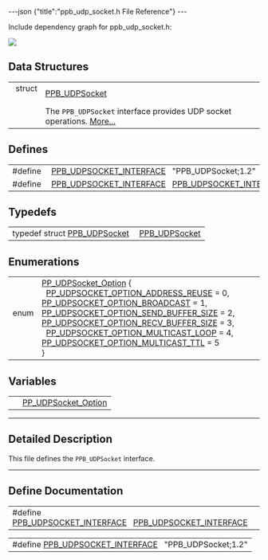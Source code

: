 ---json {"title":"ppb\_udp\_socket.h File Reference"} ---

Include dependency graph for ppb\_udp\_socket.h:

![](/docs/native-client/pepper_dev/c/ppb__udp__socket_8h__incl.png)

Data Structures
---------------

<table><tbody><tr class="odd"><td style="text-align: right;">struct  </td><td><a href="/docs/native-client/pepper_dev/c/struct_p_p_b___u_d_p_socket__1__2/" class="el">PPB_UDPSocket</a></td></tr><tr class="even"><td style="text-align: right;"> </td><td>The <code>PPB_UDPSocket</code> interface provides UDP socket operations. <a href="/docs/native-client/pepper_dev/c/struct_p_p_b___u_d_p_socket__1__2#details">More...</a><br />
</td></tr></tbody></table>

Defines
-------

<table><tbody><tr class="odd"><td style="text-align: right;">#define </td><td><a href="/docs/native-client/pepper_dev/c/ppb__udp__socket_8h#ad6bc6ae5b1d72251b6b81fdd7d8009f7" class="el">PPB_UDPSOCKET_INTERFACE</a>   "PPB_UDPSocket;1.2"</td></tr><tr class="even"><td style="text-align: right;">#define </td><td><a href="/docs/native-client/pepper_dev/c/ppb__udp__socket_8h#a673aeb3fceb5ed977b7b8683f674cbfd" class="el">PPB_UDPSOCKET_INTERFACE</a>   <a href="/docs/native-client/pepper_dev/c/ppb__udp__socket_8h#ad6bc6ae5b1d72251b6b81fdd7d8009f7" class="el">PPB_UDPSOCKET_INTERFACE</a></td></tr></tbody></table>

Typedefs
--------

<table><tbody><tr class="odd"><td style="text-align: right;">typedef struct <a href="/docs/native-client/pepper_dev/c/struct_p_p_b___u_d_p_socket__1__2/" class="el">PPB_UDPSocket</a> </td><td><a href="/docs/native-client/pepper_dev/c/group___interfaces#gac45ce5bed449ca63680c4769663fd2b1" class="el">PPB_UDPSocket</a></td></tr></tbody></table>

Enumerations
------------

<table><tbody><tr class="odd"><td style="text-align: right;">enum  </td><td><a href="/docs/native-client/pepper_dev/c/group___enums#ga1a8472fa3e7150615c45c38fa8c12ce2" class="el">PP_UDPSocket_Option</a> {<br />
  <a href="/docs/native-client/pepper_dev/c/group___enums#gga1a8472fa3e7150615c45c38fa8c12ce2a79568403b8927bf98bea0f2d38469984" class="el">PP_UDPSOCKET_OPTION_ADDRESS_REUSE</a> = 0, <a href="/docs/native-client/pepper_dev/c/group___enums#gga1a8472fa3e7150615c45c38fa8c12ce2aeceda8fe978a52382b96939de7707c00" class="el">PP_UDPSOCKET_OPTION_BROADCAST</a> = 1, <a href="/docs/native-client/pepper_dev/c/group___enums#gga1a8472fa3e7150615c45c38fa8c12ce2a905f0adde2912a5db26883d45fb75d57" class="el">PP_UDPSOCKET_OPTION_SEND_BUFFER_SIZE</a> = 2, <a href="/docs/native-client/pepper_dev/c/group___enums#gga1a8472fa3e7150615c45c38fa8c12ce2a1264eb1d6d16eb3a074ee3d21ebb3b64" class="el">PP_UDPSOCKET_OPTION_RECV_BUFFER_SIZE</a> = 3,<br />
  <a href="/docs/native-client/pepper_dev/c/group___enums#gga1a8472fa3e7150615c45c38fa8c12ce2a0cde43fa32bc72658658f9a20c07194c" class="el">PP_UDPSOCKET_OPTION_MULTICAST_LOOP</a> = 4, <a href="/docs/native-client/pepper_dev/c/group___enums#gga1a8472fa3e7150615c45c38fa8c12ce2a29bfa5fc814589e4a5003a5d1c377b82" class="el">PP_UDPSOCKET_OPTION_MULTICAST_TTL</a> = 5<br />
}</td></tr></tbody></table>

Variables
---------

<table><tbody><tr class="odd"><td style="text-align: right;"> </td><td><a href="/docs/native-client/pepper_dev/c/group___enums#ga1a8472fa3e7150615c45c38fa8c12ce2" class="el">PP_UDPSocket_Option</a></td></tr></tbody></table>

------------------------------------------------------------------------

<span id="details" class="anchor" style="margin: 0;"></span>

Detailed Description
--------------------

This file defines the `PPB_UDPSocket` interface.

------------------------------------------------------------------------

Define Documentation
--------------------

<span id="a673aeb3fceb5ed977b7b8683f674cbfd" class="anchor" style="margin: 0;"></span>

<table><tbody><tr class="odd"><td>#define <a href="/docs/native-client/pepper_dev/c/ppb__udp__socket_8h#a673aeb3fceb5ed977b7b8683f674cbfd" class="el">PPB_UDPSOCKET_INTERFACE</a>   <a href="/docs/native-client/pepper_dev/c/ppb__udp__socket_8h#ad6bc6ae5b1d72251b6b81fdd7d8009f7" class="el">PPB_UDPSOCKET_INTERFACE</a></td></tr></tbody></table>

<span id="ad6bc6ae5b1d72251b6b81fdd7d8009f7" class="anchor" style="margin: 0;"></span>

<table><tbody><tr class="odd"><td>#define <a href="/docs/native-client/pepper_dev/c/ppb__udp__socket_8h#ad6bc6ae5b1d72251b6b81fdd7d8009f7" class="el">PPB_UDPSOCKET_INTERFACE</a>   "PPB_UDPSocket;1.2"</td></tr></tbody></table>
